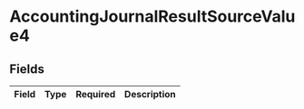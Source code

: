 # AccountingJournalResultSourceValue4


## Fields

| Field       | Type        | Required    | Description |
| ----------- | ----------- | ----------- | ----------- |